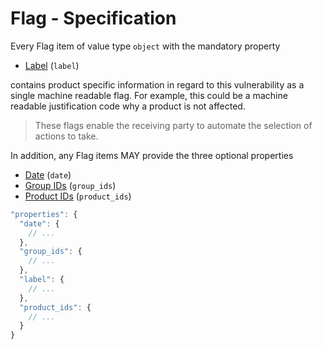 # Flag - Specification

Every Flag item of value type `object` with the mandatory property

* [Label](flag/label-spec.en.md) (`label`)

contains product specific information in regard to this vulnerability as a
single machine readable flag. For example, this could be a machine readable
justification code why a product is not affected.

> These flags enable the receiving party to automate the selection of actions to
> take.

In addition, any Flag items MAY provide the three optional properties

* [Date](flag/date-spec.en.md) (`date`)
* [Group IDs](flag/group_ids-spec.en.md) (`group_ids`)
* [Product IDs](flag/product_ids-spec.en.md) (`product_ids`)

```javascript
"properties": {
  "date": {
    // ...
  },
  "group_ids": {
    // ...
  },
  "label": {
    // ...
  },
  "product_ids": {
    // ...
  }
}
```

